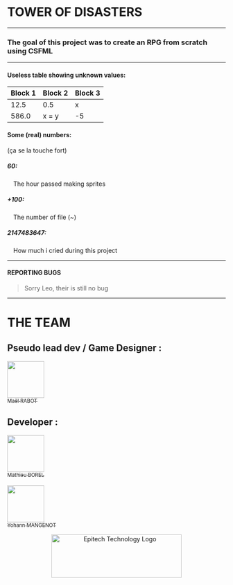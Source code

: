 # TOWER OF DISASTERS

---
### The goal of this project was to create an RPG from scratch using CSFML

---
#### Useless table showing unknown values:
| Block 1 | Block 2 | Block 3 |
|---------|---------|---------|
| 12.5    | 0.5     | x       |
| 586.0   | x = y   | -5      |

#### Some (real) numbers:
(ça se la touche fort)
##### 60:
&emsp;The hour passed making sprites
##### +100:
&emsp;The number of file (~)
##### 2147483647:
&emsp;How much i cried during this project

---
#### REPORTING BUGS

> Sorry Leo, their is still no bug

---
# THE TEAM
## Pseudo lead dev / Game Designer : <br/>
[<img src="https://github.com/Mael-RABOT.png?size=85" width=85><br><sub>Maël RABOT</sub>](https://github.com/Mael-RABOT)

## Developer : <br/>
[<img src="https://github.com/mat0904.png?size=85" width=85><br><sub>Mathieu BOREL</sub>](https://github.com/mat0904)<br/><br/>
[<img src="https://github.com/YohannMgt.png?size=85" width=85><br><sub>Yohann MANGENOT</sub>](https://github.com/YohannMgt)

<p align='center'>
  <img src="https://newsroom.ionis-group.com/wp-content/uploads/2021/10/EPITECH-TECHNOLOGY-QUADRI-2021.png" alt="Epitech Technology Logo" title="Epitech Technology Logo" width=300 height=100>
</p>
